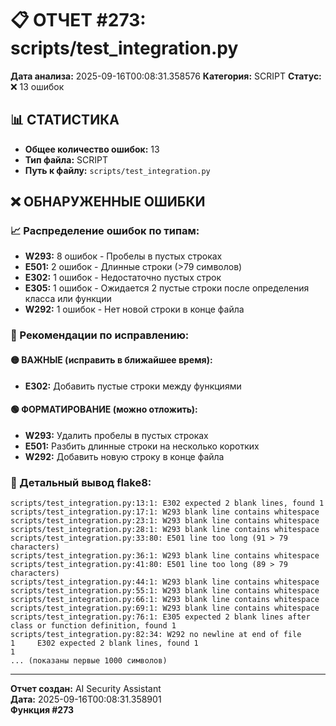 # 📋 ОТЧЕТ #273: scripts/test_integration.py

**Дата анализа:** 2025-09-16T00:08:31.358576
**Категория:** SCRIPT
**Статус:** ❌ 13 ошибок

## 📊 СТАТИСТИКА

- **Общее количество ошибок:** 13
- **Тип файла:** SCRIPT
- **Путь к файлу:** `scripts/test_integration.py`

## ❌ ОБНАРУЖЕННЫЕ ОШИБКИ

### 📈 Распределение ошибок по типам:

- **W293:** 8 ошибок - Пробелы в пустых строках
- **E501:** 2 ошибок - Длинные строки (>79 символов)
- **E302:** 1 ошибок - Недостаточно пустых строк
- **E305:** 1 ошибок - Ожидается 2 пустые строки после определения класса или функции
- **W292:** 1 ошибок - Нет новой строки в конце файла

### 🎯 Рекомендации по исправлению:

#### 🟡 ВАЖНЫЕ (исправить в ближайшее время):
- **E302:** Добавить пустые строки между функциями

#### 🟢 ФОРМАТИРОВАНИЕ (можно отложить):
- **W293:** Удалить пробелы в пустых строках
- **E501:** Разбить длинные строки на несколько коротких
- **W292:** Добавить новую строку в конце файла

### 📝 Детальный вывод flake8:

```
scripts/test_integration.py:13:1: E302 expected 2 blank lines, found 1
scripts/test_integration.py:17:1: W293 blank line contains whitespace
scripts/test_integration.py:23:1: W293 blank line contains whitespace
scripts/test_integration.py:28:1: W293 blank line contains whitespace
scripts/test_integration.py:33:80: E501 line too long (91 > 79 characters)
scripts/test_integration.py:36:1: W293 blank line contains whitespace
scripts/test_integration.py:41:80: E501 line too long (89 > 79 characters)
scripts/test_integration.py:44:1: W293 blank line contains whitespace
scripts/test_integration.py:55:1: W293 blank line contains whitespace
scripts/test_integration.py:66:1: W293 blank line contains whitespace
scripts/test_integration.py:69:1: W293 blank line contains whitespace
scripts/test_integration.py:76:1: E305 expected 2 blank lines after class or function definition, found 1
scripts/test_integration.py:82:34: W292 no newline at end of file
1     E302 expected 2 blank lines, found 1
1   
... (показаны первые 1000 символов)
```

---
**Отчет создан:** AI Security Assistant  
**Дата:** 2025-09-16T00:08:31.358901  
**Функция #273**
